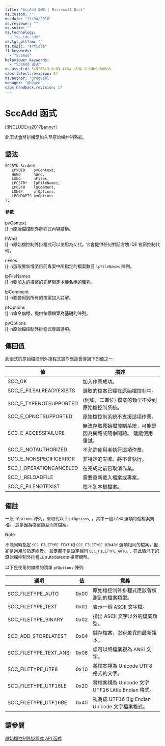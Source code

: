 ```yaml
---
title: "SccAdd 函式 | Microsoft Docs"
ms.custom: ""
ms.date: "11/04/2016"
ms.reviewer: ""
ms.suite: ""
ms.technology: 
  - "vs-ide-sdk"
ms.tgt_pltfrm: ""
ms.topic: "article"
f1_keywords: 
  - "SccAdd"
helpviewer_keywords: 
  - "SccAdd 函式"
ms.assetid: 545268f3-8e83-446a-a398-1a9db9e866e8
caps.latest.revision: 17
ms.author: "gregvanl"
manager: "ghogen"
caps.handback.revision: 17
---
```

# SccAdd 函式
[!INCLUDE[vs2017banner](../code-quality/includes/vs2017banner.md)]

此函式會將新檔案加入至原始檔控制系統。  
  
## 語法  
  
```cpp#  
SCCRTN SccAdd(  
   LPVOID    pvContext,  
   HWND      hWnd,  
   LONG      nFiles,  
   LPCSTR*   lpFileNames,  
   LPCSTR    lpComment,  
   LONG*     pfOptions,  
   LPCMDOPTS pvOptions  
);  
```  
  
#### 參數  
 pvContext  
 \[\] in原始檔控制外掛程式內容結構。  
  
 hWnd  
 \[\] in原始檔控制外掛程式可以使用為父代，它會提供任何對話方塊 IDE 視窗控制代碼。  
  
 nFiles  
 \[\] in選取要新增至目前專案中所指定的檔案數目 `lpFileNames` 陣列。  
  
 lpFileNames  
 \[\] in要加入的檔案的完整限定本機名稱的陣列。  
  
 lpComment  
 \[\] in要套用到所有的檔案加入註解。  
  
 pfOptions  
 \[\] in命令旗標，提供每個檔案為基礎的陣列。  
  
 pvOptions  
 \[\] in原始檔控制外掛程式專屬選項。  
  
## 傳回值  
 此函式的原始檔控制外掛程式實作應該會傳回下列值之一:  
  
|值|描述|  
|-------|--------|  
|SCC\_OK|加入作業成功。|  
|SCC\_E\_FILEALREADYEXISTS|選取的檔案已經在原始檔控制中。|  
|SCC\_E\_TYPENOTSUPPORTED|\(例如，二進位\) 檔案的類型不受到原始檔控制系統。|  
|SCC\_E\_OPNOTSUPPORTED|原始檔控制系統不支援這項作業。|  
|SCC\_E\_ACCESSFAILURE|無法存取原始檔控制系統，可能是因為網路或競爭問題。 建議使用重試。|  
|SCC\_E\_NOTAUTHORIZED|不允許使用者執行這項作業。|  
|SCC\_E\_NONSPECIFICERROR|非特定的失敗。將不會執行。|  
|SCC\_I\_OPERATIONCANCELED|在完成之前已取消作業。|  
|SCC\_I\_RELOADFILE|需要重新載入檔案或專案。|  
|SCC\_E\_FILENOTEXIST|找不到本機檔案。|  
  
## 備註  
 一般 `fOptions` 陣列，來取代以下 `pfOptions`, ，其中一個 `LONG` 選項每個檔案規格。 這是因為檔案類型而異檔案。  
  
> [!NOTE]
>  不能同時指定 `SCC_FILETYPE_TEXT` 和 `SCC_FILETYPE_BINARY` 選項相同的檔案，但卻是適用於指定兩者。 設定都不是設定相同 `SCC_FILETYPE_AUTO`, ，在此情況下的原始檔控制外掛程式 autodetects 檔案類型。  
  
 以下是使用的旗標的清單 `pfOptions` 陣列:  
  
|選項|值|意義|  
|--------|-------|--------|  
|SCC\_FILETYPE\_AUTO|0x00|原始檔控制外掛程式應該會偵測到的檔案類型。|  
|SCC\_FILETYPE\_TEXT|0x01|表示一個 ASCII 文字檔。|  
|SCC\_FILETYPE\_BINARY|0x02|指出 ASCII 文字以外的檔案類型。|  
|SCC\_ADD\_STORELATEST|0x04|儲存檔案，沒有差異的最新複本。|  
|SCC\_FILETYPE\_TEXT\_ANSI|0x08|您可以將檔案視為 ANSI 文字。|  
|SCC\_FILETYPE\_UTF8|0x10|將檔案視為 Unicode UTF8 格式的文字。|  
|SCC\_FILETYPE\_UTF16LE|0x20|將檔案視為 Unicode 文字 UTF16 Little Endian 格式。|  
|SCC\_FILETYPE\_UTF16BE|0x40|視為成 UTF16 Big Endian Unicode 文字檔案格式。|  
  
## 請參閱  
 [原始檔控制外掛程式 API 函式](../extensibility/source-control-plug-in-api-functions.md)